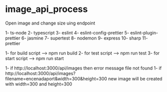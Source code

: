 # image_api_process

Open image and change size uing endpoint

<!-- packages used -->

1- ts-node
2- typescript
3- eslint
4- eslint-config-prettier
5- eslint-plugin-prettier
6- jasmine
7- supertest
8- nodemon
9- express
10- sharp
11- prettier

<!-- The scripts -->

1- for build script --> npm run build
2- for test script --> npm run test
3- for start script --> npm run start

<!-- End points for image process -->

1- if http://localhost:3000/api/images then error message file not found
1- if http://localhost:3000/api/images?filename=encenadaport&width=300&height=300 new image will be created with width=300 and height=300
